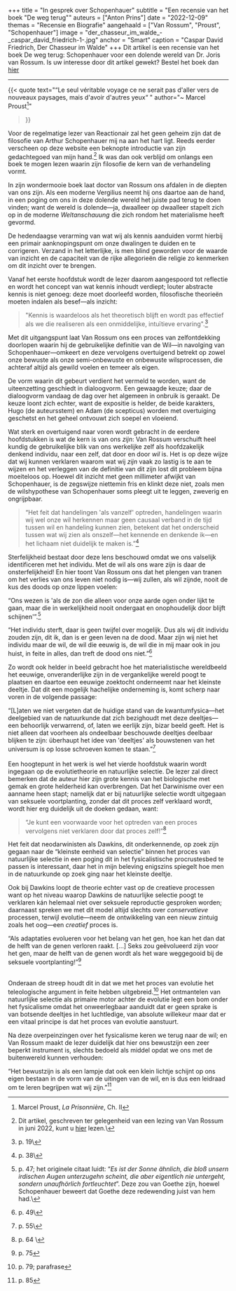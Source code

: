 +++
title = "In gesprek over Schopenhauer"
subtitle = "Een recensie van het boek \"De weg terug\""
auteurs = ["Anton Prins"]
date = "2022-12-09"
themas = "Recensie en Biografie"
aangehaald = ["Van Rossum", "Proust", "Schopenhauer"]
image = "der_chasseur_im_walde_-_caspar_david_friedrich-1-.jpg"
anchor = "Smart"
caption = "Caspar David Friedrich, Der Chasseur im Walde"
+++
Dit artikel is een recensie van het boek De weg terug: Schopenhauer voor een dolende wereld van Dr. Joris van Rossum. Is uw interesse door dit artikel gewekt? Bestel het boek dan [hier]([https://deblauwetijger.com/​product/joris-van-rossum-de-​weg-terug-schopenhauer-voor-​een-dolende-wereld/](https://deblauwetijger.com/product/joris-van-rossum-de-weg-terug-schopenhauer-voor-een-dolende-wereld/))

- - -

{{< quote
	text="“Le seul véritable voyage ce ne serait pas d'aller vers de nouveaux paysages, mais d'avoir d'autres yeux“  "
	author="~ Marcel Proust[^1]"
>}}

Voor de regelmatige lezer van Reactionair zal het geen geheim zijn dat de filosofie van Arthur Schopenhauer mij na aan het hart ligt. Reeds eerder verscheen op deze website een beknopte introductie van zijn gedachtegoed van mijn hand.[^2] Ik was dan ook verblijd om onlangs een boek te mogen lezen waarin zijn filosofie de kern van de verhandeling vormt.

In zijn wondermooie boek laat doctor van Rossum ons afdalen in de diepten van ons zijn. Als een moderne Vergilius neemt hij ons daartoe aan de hand, in een poging om ons in deze dolende wereld het juiste pad terug te doen vinden; want de wereld is dolende—ja, dwaalleer op dwaalleer stapelt zich op in de moderne *Weltanschauung* die zich rondom het materialisme heeft gevormd.

De hedendaagse verarming van wat wij als kennis aanduiden vormt hierbij een primair aanknopingspunt om onze dwalingen te duiden en te corrigeren. Verzand in het letterlijke, is men blind geworden voor de waarde van inzicht en de capaciteit van de rijke allegorieën die religie zo kenmerken om dit inzicht over te brengen.

Vanaf het eerste hoofdstuk wordt de lezer daarom aangespoord tot reflectie en wordt het concept van wat kennis inhoudt verdiept; louter abstracte kennis is niet genoeg: deze moet doorleefd worden, filosofische theorieën moeten indalen als besef—als inzicht: 

> "Kennis is waardeloos als het theoretisch blijft en wordt pas effectief als we die realiseren als een onmiddelijke, intuïtieve ervaring".[^3]

Met dit uitgangspunt laat Van Rossum ons een proces van zelfontdekking doorlopen waarin hij de gebruikelijke definitie van de Wil—in navolging van Schopenhauer—omkeert en deze vervolgens overtuigend betrekt op zowel onze bewuste als onze semi-onbewuste en onbewuste wilsprocessen, die achteraf altijd als gewild voelen en temeer als eigen. 

De vorm waarin dit gebeurt verdient het vermeld te worden, want de uiteenzetting geschiedt in dialoogvorm. Een gewaagde keuze; daar de dialoogvorm vandaag de dag over het algemeen in onbruik is geraakt. De keuze loont zich echter, want de expositie is helder, de beide karakters, Hugo (de auteursstem) en Adam (de scepticus) worden met overtuiging geschetst en het geheel ontvouwt zich soepel en vloeiend.

Wat sterk en overtuigend naar voren wordt gebracht in de eerdere hoofdstukken is wat de kern is van ons *zijn*: Van Rossum verschuift heel kundig de gebruikelijke blik van ons werkelijke zelf als hoofdzakelijk denkend individu, naar een zelf, dat door en door *wil* is. Het is op deze wijze dat wij kunnen verklaren waarom wat wij *zijn* vaak zo lastig is te aan te wijzen en het verleggen van de definitie van dit zijn lost dit probleem bijna moeiteloos op. Hoewel dit inzicht met geen millimeter afwijkt van Schopenhauer, is de zegswijze niettemin fris en klinkt deze niet, zoals men de wilshypothese van Schopenhauer soms pleegt uit te leggen, zweverig en ongrijpbaar.

> “Het feit dat handelingen 'als vanzelf' optreden, handelingen waarin wij wel onze wil herkennen maar geen causaal verband in de tijd tussen wil en handeling kunnen zien, betekent dat het onderscheid tussen wat wij zien als onszelf—het kennende en denkende ik—en het lichaam niet duidelijk te maken is.”[^4]

Sterfelijkheid bestaat door deze lens beschouwd omdat we ons valselijk identificeren met het individu. Met de wil als ons ware zijn is daar de onsterfelijkheid! En hier toont Van Rossum ons dat het plengen van tranen om het verlies van ons leven niet nodig is—wij zullen, als wil zijnde, nooit de kus des doods op onze lippen voelen:

“Ons wezen is 'als de zon die alleen voor onze aarde ogen onder lijkt te gaan, maar die in werkelijkheid nooit ondergaat en onophoudelijk door blijft schijnen'”.[^5]

“Het individu sterft, daar is geen twijfel over mogelijk. Dus als wij dit individu zouden zijn, dit ik, dan is er geen leven na de dood. Maar zijn wij niet het individu maar de wil, de wil die eeuwig is, de wil die in mij maar ook in jou huist, in feite in alles, dan treft de dood ons niet.”[^6]

Zo wordt ook helder in beeld gebracht hoe het materialistische wereldbeeld het eeuwige, onveranderlijke zijn in de vergankelijke wereld poogt te plaatsen en daartoe een eeuwige zoektocht onderneemt naar het kleinste deeltje. Dat dit een mogelijk hachelijke onderneming is, komt scherp naar voren in de volgende passage:

“\[L]aten we niet vergeten dat de huidige stand van de kwantumfysica—het deelgebied van de natuurkunde dat zich bezighoudt met deze deeltjes—een behoorlijk verwarrend, of, laten we eerlijk zijn, bizar beeld geeft. Het is niet alleen dat voorheen als ondeelbaar beschouwde deeltjes deelbaar blijken te zijn: überhaupt het idee van 'deeltjes' als bouwstenen van het universum is op losse schroeven komen te staan.”[^7]\
\
Een hoogtepunt in het werk is wel het vierde hoofdstuk waarin wordt ingegaan op de evolutietheorie en natuurlijke selectie. De lezer zal direct bemerken dat de auteur hier zijn grote kennis van het biologische met gemak en grote helderheid kan overbrengen. Dat het Darwinisme over een aanname heen stapt; namelijk dat er bij natuurlijke selectie wordt uitgegaan van seksuele voortplanting, zonder dat dit proces zelf verklaard wordt, wordt hier erg duidelijk uit de doeken gedaan, want:

> “Je kunt een voorwaarde voor het optreden van een proces vervolgens niet verklaren door dat proces zelf!”[^8]

Het feit dat neodarwinisten als Dawkins, dit onderkennende, op zoek zijn gegaan naar de “kleinste eenheid van selectie” binnen het proces van natuurlijke selectie in een poging dit in het fysicalistische procrustesbed te passen is interessant, daar het in mijn beleving enigszins spiegelt hoe men in de natuurkunde op zoek ging naar het kleinste deeltje.

Ook bij Dawkins loopt de theorie echter vast op de creatieve processen want op het niveau waarop Dawkins de natuurlijke selectie poogt te verklaren kán helemaal niet over seksuele reproductie gesproken worden; daarnaast spreken we met dit model altijd slechts over *conservatieve* processen, terwijl evolutie—neem de ontwikkeling van een nieuw zintuig zoals het oog—een *creatief* proces is.

“Als adaptaties evolueren voor het belang van het gen, hoe kan het dan dat de helft van de genen verloren raakt. \[...] Seks zou geëvolueerd zijn voor het gen, maar de helft van de genen wordt als het ware weggegooid bij de seksuele voortplanting!”[^9]

\
Onderaan de streep houdt dit in dat we met het proces van evolutie het teleologische argument in feite hebben uitgebreid.[^10] Het ontmantelen van natuurlijke selectie als primaire motor achter de evolutie legt een bom onder het fysicalisme omdat het onweerlegbaar aanduidt dat er geen sprake is van botsende deeltjes in het luchtledige, van absolute willekeur maar dat er een vitaal principe is dat het proces van evolutie aanstuurt.

Na deze overpeinzingen over het fysicalisme keren we terug naar de wil; en Van Rossum maakt de lezer duidelijk dat hier ons bewustzijn een zeer beperkt instrument is, slechts bedoeld als middel opdat we ons met de buitenwereld kunnen verhouden:

“Het bewustzijn is als een lampje dat ook een klein lichtje schijnt op ons eigen bestaan in de vorm van de uitingen van de wil, en is dus een leidraad om te leren begrijpen wat wij zijn.”[^11]



 

[^1]: Marcel Proust, *La Prisonnière*, Ch. II

[^2]: Dit artikel, geschreven ter gelegenheid van een lezing van Van Rossum in juni 2022, kunt u [hier](*[https://reactionair.nl/​artikelen/de-willende-wereld/](https://reactionair.nl/artikelen/de-willende-wereld/)*) lezen.\
[^3]: p. 19\
[^4]: p. 38\
[^5]: p. 47; het originele citaat luidt: “*Es ist der Sonne ähnlich, die bloß unsern irdischen Augen unterzugehn scheint, die aber eigentlich nie untergeht, sondern unaufhörlich fortleuchtet*”. Deze zou van Goethe zijn, hoewel Schopenhauer beweert dat Goethe deze redewending juist van hem had.\
[^6]: p. 49\
[^7]: p. 55\
[^8]: p. 64 \
[^9]: p. 75

[^10]: p. 79; parafrase

[^11]: p. 85